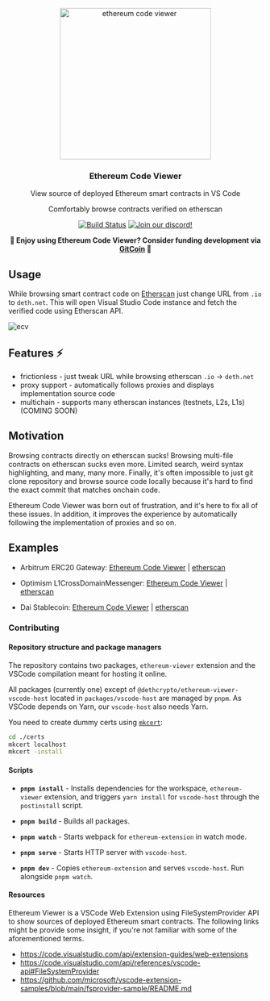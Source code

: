 <p align="center">
  <img src="https://github.com/dethcrypto/ethereum-code-viewer/blob/main/docs/logo.png?raw=true" width="300" alt="ethereum code viewer">
  <h3 align="center">Ethereum Code Viewer</h3>
  <p align="center">View source of deployed Ethereum smart contracts in VS Code</p>
  <p align="center">Comfortably browse contracts verified on etherscan</p>

  <p align="center">
    <a href="https://github.com/dethcrypto/ethereum-code-viewer/actions"><img alt="Build Status" src="https://github.com/dethcrypto/ethereum-code-viewer/actions/workflows/ci.yml/badge.svg"></a>
    <a href="https://discord.gg/wQDkeDgzgv"><img alt="Join our discord!" src="https://img.shields.io/discord/895381864922091630.svg?color=7289da&label=deth&logo=discord&style=flat-square"></a>
  </p>
  
  <p align="center">
    <strong>💸 Enjoy using Ethereum Code Viewer? Consider funding development via <a href="https://gitcoin.co/grants/4038/deth-typechain">GitCoin</a> 💸</strong>
  </p>
</p>

## Usage

While browsing smart contract code on [Etherscan](https://etherscan.io/) just change URL from `.io` to `deth.net`. This will open Visual Studio Code instance and fetch the verified code using Etherscan API.

![ecv](https://user-images.githubusercontent.com/1814312/146108385-6fa50ae7-14a5-45b2-be3d-201d22409cf7.gif)

## Features ⚡

- frictionless - just tweak URL while browsing etherscan `.io` -> `deth.net`
- proxy support - automatically follows proxies and displays implementation source code
- multichain - supports many etherscan instances (testnets, L2s, L1s) (COMING SOON)

## Motivation

Browsing contracts directly on etherscan sucks! Browsing multi-file contracts on etherscan sucks even more. Limited search, weird syntax highlighting, and many, many more. Finally, it's often impossible to just git clone repository and browse source code locally because it's hard to find the exact commit that matches onchain code.

Ethereum Code Viewer was born out of frustration, and it's here to fix all of these issues. In addition, it improves the experience by automatically following the implementation of proxies and so on.

## Examples

- Arbitrum ERC20 Gateway: [Ethereum Code Viewer](https://etherscan.deth.net/address/0xa3a7b6f88361f48403514059f1f16c8e78d60eec#code) | [etherscan](https://etherscan.io/address/0xa3a7b6f88361f48403514059f1f16c8e78d60eec#code)

- Optimism L1CrossDomainMessenger: [Ethereum Code Viewer](https://etherscan.deth.net/address/0x25ace71c97b33cc4729cf772ae268934f7ab5fa1#code) | [etherscan](https://etherscan.io/address/0x25ace71c97b33cc4729cf772ae268934f7ab5fa1#code)

- Dai Stablecoin: [Ethereum Code Viewer](https://etherscan.deth.net/address/0x6b175474e89094c44da98b954eedeac495271d0f#code) | [etherscan](https://etherscan.io/address/0x6b175474e89094c44da98b954eedeac495271d0f#code)

### Contributing

#### Repository structure and package managers

The repository contains two packages, `ethereum-viewer` extension and the VSCode compilation meant for hosting it online.

All packages (currently one) except of `@dethcrypto/ethereum-viewer-vscode-host` located in `packages/vscode-host` are managed by `pnpm`.
As VSCode depends on Yarn, our `vscode-host` also needs Yarn.

You need to create dummy certs using [`mkcert`](https://github.com/FiloSottile/mkcert):

```sh
cd ./certs
mkcert localhost
mkcert -install
```

#### Scripts

- **`pnpm install`** - Installs dependencies for the workspace, `ethereum-viewer` extension, and triggers `yarn install` for `vscode-host` through the `postinstall` script.

- **`pnpm build`** - Builds all packages.

- **`pnpm watch`** - Starts webpack for `ethereum-extension` in watch mode.

- **`pnpm serve`** - Starts HTTP server with `vscode-host`.

- **`pnpm dev`** - Copies `ethereum-extension` and serves `vscode-host`. Run alongside `pnpm watch`.

#### Resources

Ethereum Viewer is a VSCode Web Extension using FileSystemProvider API to show sources of deployed Ethereum smart contracts.
The following links might be provide some insight, if you're not familiar with some of the aforementioned terms.

- https://code.visualstudio.com/api/extension-guides/web-extensions
- https://code.visualstudio.com/api/references/vscode-api#FileSystemProvider
- https://github.com/microsoft/vscode-extension-samples/blob/main/fsprovider-sample/README.md
